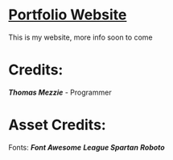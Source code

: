 # [Portfolio Website](https://tommezzie.com/)
This is my website, more info soon to come



# Credits:

**_Thomas Mezzie_** - Programmer


# Asset Credits:
Fonts: 
**_Font Awesome_**
**_League Spartan_**
**_Roboto_**
